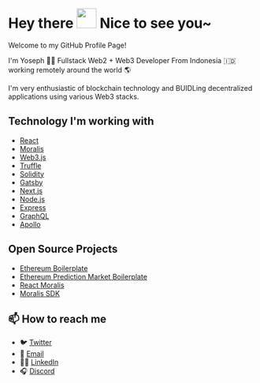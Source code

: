 # Hey there <img src="https://media.giphy.com/media/hvRJCLFzcasrR4ia7z/giphy.gif" width="40px"> Nice to see you~

Welcome to my GitHub Profile Page!

I'm Yoseph 👨‍💻 Fullstack Web2 + Web3 Developer From Indonesia 🇮🇩 working remotely around the world 🌎

I'm very enthusiastic of blockchain technology and BUIDLing decentralized applications using various Web3 stacks.

## Technology I'm working with
- [React](https://reactjs.org/)
- [Moralis](https://moralis.io/)
- [Web3.js](https://web3js.readthedocs.io/en/v1.5.2/)
- [Truffle](https://trufflesuite.com/docs/truffle/getting-started/truffle-with-metamask.html)
- [Solidity](https://docs.soliditylang.org/)
- [Gatsby](https://www.gatsbyjs.com/)
- [Next.js](https://nextjs.org/)
- [Node.js](https://nodejs.org/)
- [Express](https://expressjs.com/)
- [GraphQL](https://graphql.org/)
- [Apollo](https://apollographql.com/)

## Open Source Projects
- [Ethereum Boilerplate](https://github.com/ethereum-boilerplate/ethereum-boilerplate)
- [Ethereum Prediction Market Boilerplate](https://github.com/ethereum-boilerplate/ethereum-prediction-market-boilerplate)
- [React Moralis](https://github.com/MoralisWeb3/react-moralis)
- [Moralis SDK](https://github.com/MoralisWeb3/Moralis-JS-SDK)

## 📫 How to reach me
- 🐦 [Twitter](https://twitter.com/YSoenggoro)
- 📩 [Email](mailto:nikolas@morali.io)
- 👨‍💼 [LinkedIn](https://www.linkedin.com/in/yosephksoenggoro/)
- 🎧 [Discord](https://discordapp.com/users/699187270455918664)
